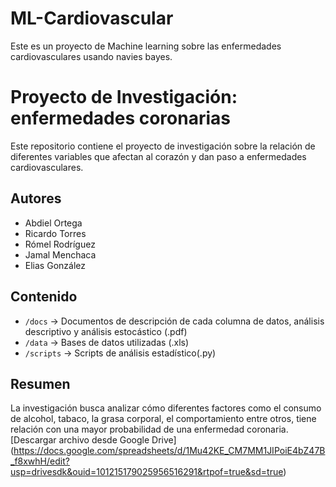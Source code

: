 # ML-Cardiovascular
Este es un proyecto de Machine learning sobre las enfermedades cardiovasculares usando navies bayes. 
# Proyecto de Investigación: enfermedades coronarias
Este repositorio contiene el proyecto de investigación sobre la relación de diferentes variables que afectan al corazón y dan paso a enfermedades cardiovasculares. 

## Autores
- Abdiel Ortega 
- Ricardo Torres 
- Rómel Rodríguez 
- Jamal Menchaca
- Elias González 

## Contenido
- `/docs` → Documentos de descripción de cada columna de datos, análisis descriptivo y análisis estocástico (.pdf)
- `/data` → Bases de datos utilizadas (.xls)
- `/scripts` → Scripts de análisis estadístico(.py)

## Resumen
La investigación busca analizar cómo diferentes factores como el consumo de alcohol, tabaco, la grasa corporal, el comportamiento entre otros, tiene relación con una mayor probabilidad de una enfermedad coronaria. 
[Descargar archivo desde Google Drive] (https://docs.google.com/spreadsheets/d/1Mu42KE_CM7MM1JIPoiE4bZ47B_f8xwhH/edit?usp=drivesdk&ouid=101215179025956516291&rtpof=true&sd=true) 
 
